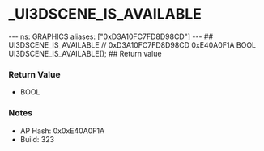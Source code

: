 # _UI3DSCENE_IS_AVAILABLE

--- ns: GRAPHICS aliases: ["0xD3A10FC7FD8D98CD"] --- ## UI3DSCENE_IS_AVAILABLE  // 0xD3A10FC7FD8D98CD 0xE40A0F1A BOOL UI3DSCENE_IS_AVAILABLE();   ## Return value

### Return Value
* BOOL

### Notes
* AP Hash: 0x0xE40A0F1A
* Build: 323


